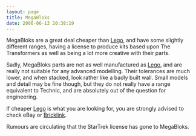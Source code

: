 ```yaml
---
layout: page
title: MegaBloks
date: 2006-06-13 20:38:19
---
```

<p>MegaBloks are a great deal cheaper than <a class="wiki" href="/wiki/lego.html" title="The best known construction toy">Lego</a>, and have some slightly different ranges, having a license to produce kits based upon The Transformers as well as being a lot more creative with their parts.
</p>
<p>Sadly, MegaBloks parts are not as well manufactured as <a class="wiki" href="/wiki/lego.html" title="The best known construction toy">Lego</a>, and are really not suitable for any advanced modelling. Their tolerances are much lower, and when stacked, look rather like a badly built wall. Small models and detail may be fine though, but they do not really have a range equivalent to Technic, and are absolutely out of the question for engineering.
</p>
<p>If cheaper <a class="wiki" href="/wiki/lego.html" title="The best known construction toy">Lego</a> is what you are looking for, you are strongly advised to check eBay or <a class="wiki" href="/wiki/bricklink.html" title="Lego Trading Commnity">Bricklink</a>.
</p>
<p>Rumours are circulating that the StarTrek license has gone to MegaBloks.
</p>
